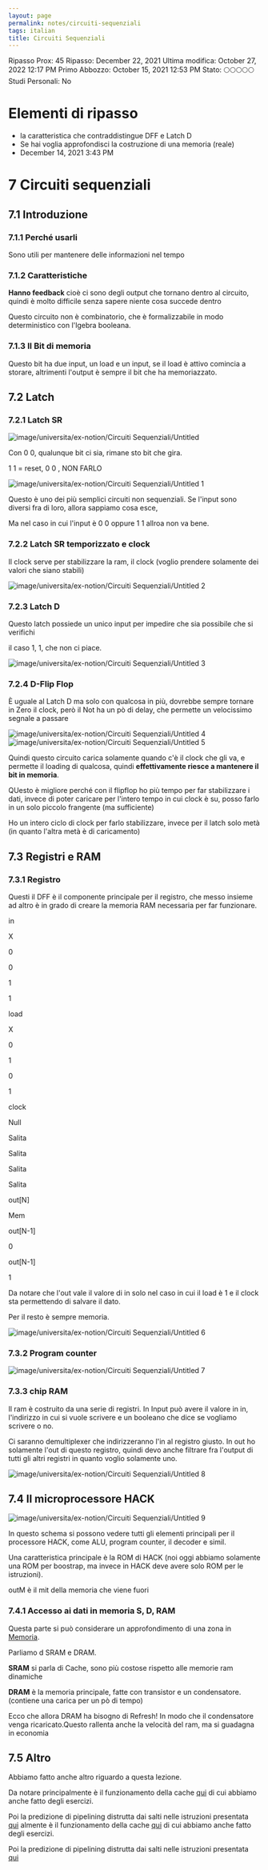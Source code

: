 ```yaml
---
layout: page
permalink: notes/circuiti-sequenziali
tags: italian
title: Circuiti Sequenziali
---
```


Ripasso Prox: 45
Ripasso: December 22, 2021
Ultima modifica: October 27, 2022 12:17 PM
Primo Abbozzo: October 15, 2021 12:53 PM
Stato: 🌕🌕🌕🌕🌕
Studi Personali: No

# Elementi di ripasso

- la caratteristica che contraddistingue DFF e Latch D
- Se hai voglia approfondisci la costruzione di una memoria (reale)
- December 14, 2021 3:43 PM

# 7 Circuiti sequenziali

## 7.1 Introduzione

### 7.1.1 Perché usarli

Sono utili per mantenere delle informazioni nel tempo

### 7.1.2 Caratteristiche

**Hanno feedback** cioè ci sono degli output che tornano dentro al circuito, quindi è molto difficile senza sapere niente cosa succede dentro

Questo circuito non è combinatorio, che è formalizzabile in modo deterministico con l'lgebra booleana.

### 7.1.3 Il Bit di memoria

Questo bit ha due input, un load e un input, se il load è attivo comincia a storare, altrimenti l'output è sempre il bit che ha memoriazzato.

## 7.2 Latch

### 7.2.1 Latch SR

<img src="/images/notes/image/universita/ex-notion/Circuiti Sequenziali/Untitled.png" alt="image/universita/ex-notion/Circuiti Sequenziali/Untitled">

Con 0 0, qualunque bit ci sia, rimane sto bit che gira.

1 1 = reset, 0 0 , NON FARLO

<img src="/images/notes/image/universita/ex-notion/Circuiti Sequenziali/Untitled 1.png" alt="image/universita/ex-notion/Circuiti Sequenziali/Untitled 1">

Questo è uno dei più semplici circuiti non sequenziali. Se l'input sono diversi fra di loro, allora sappiamo cosa esce,

Ma nel caso in cui l'input è 0  0 oppure 1 1 allroa non va bene.

### 7.2.2 Latch SR temporizzato e clock

Il clock serve per stabilizzare la ram, il clock (voglio prendere solamente dei valori che siano stabili)

<img src="/images/notes/image/universita/ex-notion/Circuiti Sequenziali/Untitled 2.png" alt="image/universita/ex-notion/Circuiti Sequenziali/Untitled 2">

### 7.2.3 Latch D

Questo latch possiede un unico input per impedire che sia possibile che si verifichi

il caso 1, 1, che non ci piace.

<img src="/images/notes/image/universita/ex-notion/Circuiti Sequenziali/Untitled 3.png" alt="image/universita/ex-notion/Circuiti Sequenziali/Untitled 3">

### 7.2.4 D-Flip Flop

È uguale al Latch D ma solo con qualcosa in più, dovrebbe sempre tornare in Zero il clock, però il Not ha un pò di delay, che permette un velocissimo segnale a passare

<img src="/images/notes/image/universita/ex-notion/Circuiti Sequenziali/Untitled 4.png" alt="image/universita/ex-notion/Circuiti Sequenziali/Untitled 4">

<img src="/images/notes/image/universita/ex-notion/Circuiti Sequenziali/Untitled 5.png" alt="image/universita/ex-notion/Circuiti Sequenziali/Untitled 5">

Quindi questo circuito carica solamente quando c'è il clock che gli va, e permette il loading di qualcosa, quindi **effettivamente riesce a mantenere il bit in memoria**.

QUesto è migliore perché con il flipflop ho più tempo per far stabilizzare i dati, invece di poter caricare per l'intero tempo in cui clock è su, posso farlo in un solo piccolo frangente (ma sufficiente)

Ho un intero ciclo di clock per farlo stabilizzare, invece per il latch solo metà (in quanto l'altra metà è di caricamento)

## 7.3 Registri e RAM

### 7.3.1 Registro

Questi il DFF è il componente principale per il registro, che messo insieme ad altro è in grado di creare la memoria RAM necessaria per far funzionare.

in

X

0

0

1

1

load

X

0

1

0

1

clock

Null

Salita

Salita

Salita

Salita

out[N]

Mem

out[N-1]

0

out[N-1]

1

Da notare che l'out vale il valore di in solo nel caso in cui il load è 1 e il clock sta permettendo di salvare il dato.

Per il resto è sempre memoria.

<img src="/images/notes/image/universita/ex-notion/Circuiti Sequenziali/Untitled 6.png" alt="image/universita/ex-notion/Circuiti Sequenziali/Untitled 6">

### 7.3.2 Program counter

<img src="/images/notes/image/universita/ex-notion/Circuiti Sequenziali/Untitled 7.png" alt="image/universita/ex-notion/Circuiti Sequenziali/Untitled 7">

### 7.3.3 chip RAM

Il ram è costruito da una serie di registri. In Input può avere il valore in in, l'indirizzo in cui si vuole scrivere e un booleano che dice se vogliamo scrivere o no.

Ci saranno demultiplexer che indirizzeranno l'in al registro giusto. In out ho solamente l'out di questo registro, quindi devo anche filtrare fra l'output di tutti gli altri registri in quanto voglio solamente uno.

<img src="/images/notes/image/universita/ex-notion/Circuiti Sequenziali/Untitled 8.png" alt="image/universita/ex-notion/Circuiti Sequenziali/Untitled 8">

## 7.4 Il microprocessore HACK

<img src="/images/notes/image/universita/ex-notion/Circuiti Sequenziali/Untitled 9.png" alt="image/universita/ex-notion/Circuiti Sequenziali/Untitled 9">

In questo schema si possono vedere tutti gli elementi principali per il processore HACK, come ALU, program counter, il decoder e simil.

Una caratteristica principale è la ROM di HACK (noi oggi abbiamo solamente una ROM per boostrap, ma invece in HACK deve avere solo ROM per le istruzioni).

outM è il mit della memoria che viene fuori

### 7.4.1 Accesso ai dati in memoria S, D, RAM

Questa parte si può considerare un approfondimento di una zona in [Memoria](/notes/memoria).

Parliamo d SRAM e DRAM.

**SRAM** si parla di Cache, sono più costose rispetto alle memorie ram dinamiche

**DRAM** è la memoria principale, fatte con transistor e un condensatore. (contiene una carica per un pò di tempo)

Ecco che allora DRAM ha bisogno di Refresh! In modo che il condensatore venga ricaricato.Questo rallenta anche la velocità del ram, ma si guadagna in economia

## 7.5 Altro

Abbiamo fatto anche altro riguardo a questa lezione.

Da notare principalmente è il funzionamento della cache [qui](/notes/qui) di cui abbiamo anche fatto degli esercizi.

Poi la predizione di pipelining distrutta dai salti nelle istruzioni presentata [qui](/notes/qui)
almente è il funzionamento della cache [qui](/notes/qui) di cui abbiamo anche fatto degli esercizi.

Poi la predizione di pipelining distrutta dai salti nelle istruzioni presentata [qui](/notes/qui)